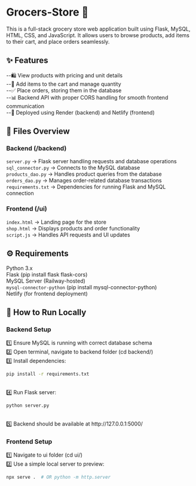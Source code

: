# Grocers-Store 🛒<br>
This is a full-stack grocery store web application built using Flask, MySQL, HTML, CSS, and JavaScript. It allows users to browse products, add items to their cart, and place orders seamlessly.

## ✨ Features<br>
--🛍️ View products with pricing and unit details<br>
--🛒 Add items to the cart and manage quantity<br>
--✅ Place orders, storing them in the database<br>
--📊 Backend API with proper CORS handling for smooth frontend communication<br>
--🚀 Deployed using Render (backend) and Netlify (frontend)<br>

## 📂 Files Overview<br>
### Backend (/backend)<br>
`server.py` → Flask server handling requests and database operations<br>
`sql_connector.py` → Connects to the MySQL database<br>
`products_dao.py` → Handles product queries from the database<br>
`orders_dao.py` → Manages order-related database transactions<br>
`requirements.txt` → Dependencies for running Flask and MySQL connection<br>

### Frontend (/ui)<br>
`index.html` → Landing page for the store<br>
`shop.html` → Displays products and order functionality<br>
`script.js` → Handles API requests and UI updates<br>

## ⚙️ Requirements<br>
Python 3.x<br>
Flask (pip install flask flask-cors)<br>
MySQL Server (Railway-hosted)<br>
`mysql-connector-python` (pip install mysql-connector-python)<br>
Netlify (for frontend deployment)<br>

## 🏁 How to Run Locally<br>
### Backend Setup<br>
1️⃣ Ensure MySQL is running with correct database schema<br>
2️⃣ Open terminal, navigate to backend folder (cd backend/)<br>
3️⃣ Install dependencies:<br>

```bash
pip install -r requirements.txt
```
<br>
4️⃣ Run Flask server:<br>

```bash
python server.py
```
<br>
5️⃣ Backend should be available at http://127.0.0.1:5000/<br>

### Frontend Setup<br>
1️⃣ Navigate to ui folder (cd ui/)<br>
2️⃣ Use a simple local server to preview:<br>

```bash
npx serve .  # OR python -m http.server
```
<br>
